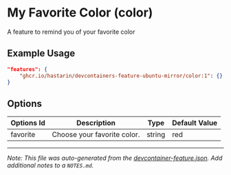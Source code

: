
# My Favorite Color (color)

A feature to remind you of your favorite color

## Example Usage

```json
"features": {
    "ghcr.io/hastarin/devcontainers-feature-ubuntu-mirror/color:1": {}
}
```

## Options

| Options Id | Description | Type | Default Value |
|-----|-----|-----|-----|
| favorite | Choose your favorite color. | string | red |



---

_Note: This file was auto-generated from the [devcontainer-feature.json](https://github.com/hastarin/devcontainers-feature-ubuntu-mirror/blob/main/src/color/devcontainer-feature.json).  Add additional notes to a `NOTES.md`._
